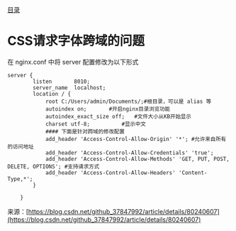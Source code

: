 [目录](./)
# CSS请求字体跨域的问题

在 nginx.conf 中将 server 配置修改为以下形式

```
server {
        listen       8010;
        server_name  localhost;
        location / {
            root C:/Users/admin/Documents/;#根目录，可以是 alias 等
            autoindex on;       #开启nginx目录浏览功能
            autoindex_exact_size off;   #文件大小从KB开始显示
            charset utf-8;          #显示中文
			#### 下面是针对跨域的修改配置
            add_header 'Access-Control-Allow-Origin' '*'; #允许来自所有的访问地址
            add_header 'Access-Control-Allow-Credentials' 'true';
            add_header 'Access-Control-Allow-Methods' 'GET, PUT, POST, DELETE, OPTIONS'; #支持请求方式
            add_header 'Access-Control-Allow-Headers' 'Content-Type,*';
        }

    }
```

来源：[https://blog.csdn.net/github_37847992/article/details/80240607](https://blog.csdn.net/github_37847992/article/details/80240607)